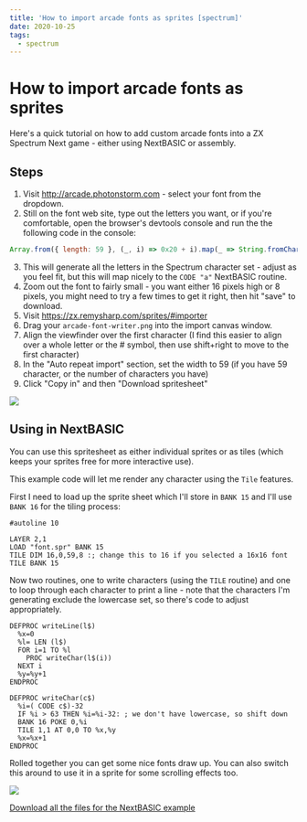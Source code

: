 ```yaml
---
title: 'How to import arcade fonts as sprites [spectrum]'
date: 2020-10-25
tags:
  - spectrum
---
```


# How to import arcade fonts as sprites

Here's a quick tutorial on how to add custom arcade fonts into a ZX Spectrum Next game - either using NextBASIC or assembly.

<!--more-->

## Steps

1. Visit http://arcade.photonstorm.com - select your font from the dropdown.
2. Still on the font web site, type out the letters you want, or if you're comfortable, open the browser's devtools console and run the the following code in the console:

```js
Array.from({ length: 59 }, (_, i) => 0x20 + i).map(_ => String.fromCharCode(_)).forEach(k => window.keyPress(k));
```

3. This will generate all the letters in the Spectrum character set - adjust as you feel fit, but this will map nicely to the `CODE "a"` NextBASIC routine.
4. Zoom out the font to fairly small - you want either 16 pixels high or 8 pixels, you might need to try a few times to get it right, then hit "save" to download.
5. Visit https://zx.remysharp.com/sprites/#importer
6. Drag your `arcade-font-writer.png` into the import canvas window.
7. Align the viewfinder over the first character (I find this easier to align over a whole letter or the # symbol, then use shift+right to move to the first character)
8. In the "Auto repeat import" section, set the width to 59 (if you have 59 character, or the number of characters you have)
9. Click "Copy in" and then "Download spritesheet"

![](/images/import-view-finder.png)

## Using in NextBASIC

You can use this spritesheet as either individual sprites or as tiles (which keeps your sprites free for more interactive use).

This example code will let me render any character using the `Tile` features.

First I need to load up the sprite sheet which I'll store in `BANK 15` and I'll use `BANK 16` for the tiling process:

```nextbasic
#autoline 10

LAYER 2,1
LOAD "font.spr" BANK 15
TILE DIM 16,0,59,8 :; change this to 16 if you selected a 16x16 font
TILE BANK 15
```

Now two routines, one to write characters (using the `TILE` routine) and one to loop through each character to print a line - note that the characters I'm generating exclude the lowercase set, so there's code to adjust appropriately.

```nextbasic
DEFPROC writeLine(l$)
  %x=0
  %l= LEN (l$)
  FOR i=1 TO %l
    PROC writeChar(l$(i))
  NEXT i
  %y=%y+1
ENDPROC

DEFPROC writeChar(c$)
  %i=( CODE c$)-32
  IF %i > 63 THEN %i=%i-32: ; we don't have lowercase, so shift down
  BANK 16 POKE 0,%i
  TILE 1,1 AT 0,0 TO %x,%y
  %x=%x+1
ENDPROC
```

Rolled together you can get some nice fonts draw up. You can also switch this around to use it in a sprite for some scrolling effects too.

![](/images/hello-world-font.png)

[Download all the files for the NextBASIC example](https://gist.github.com/remy/2cedcc5186c6b25bcb68f74c1181eeff)
